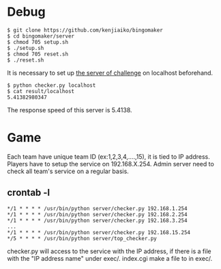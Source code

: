 # Debug
```
$ git clone https://github.com/kenjiaiko/bingomaker
$ cd bingomaker/server
$ chmod 705 setup.sh
$ ./setup.sh
$ chmod 705 reset.sh
$ ./reset.sh
```
It is necessary to set up [the server of challenge](https://github.com/kenjiaiko/bingomaker/tree/master/challenge) on localhost beforehand.
```
$ python checker.py localhost
$ cat result/localhost 
5.41382980347
```
The response speed of this server is 5.4138.
# Game
Each team have unique team ID (ex:1,2,3,4,....,15), it is tied to IP address. Players have to setup the service on 192.168.X.254. Admin server need to check all team's service on a regular basis.
## crontab -l
```
*/1 * * * * /usr/bin/python server/checker.py 192.168.1.254
*/1 * * * * /usr/bin/python server/checker.py 192.168.2.254
*/1 * * * * /usr/bin/python server/checker.py 192.168.3.254
...
*/1 * * * * /usr/bin/python server/checker.py 192.168.15.254
*/5 * * * * /usr/bin/python server/top_checker.py
```
checker.py will access to the service with the IP address, if there is a file with the "IP address name" under exec/. index.cgi make a file to in exec/.
